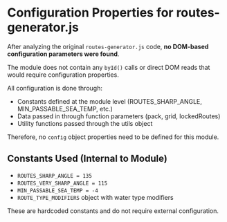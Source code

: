 # Configuration Properties for routes-generator.js

After analyzing the original `routes-generator.js` code, **no DOM-based configuration parameters were found**. 

The module does not contain any `byId()` calls or direct DOM reads that would require configuration properties.

All configuration is done through:
- Constants defined at the module level (ROUTES_SHARP_ANGLE, MIN_PASSABLE_SEA_TEMP, etc.)
- Data passed in through function parameters (pack, grid, lockedRoutes)
- Utility functions passed through the utils object

Therefore, no `config` object properties need to be defined for this module.

## Constants Used (Internal to Module)
- `ROUTES_SHARP_ANGLE = 135`
- `ROUTES_VERY_SHARP_ANGLE = 115`
- `MIN_PASSABLE_SEA_TEMP = -4`
- `ROUTE_TYPE_MODIFIERS` object with water type modifiers

These are hardcoded constants and do not require external configuration.